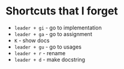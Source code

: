 Shortcuts that I forget
=======================

* `leader + gi` - go to implementation
* `leader + ga` - go to assignment
* `K` - show docs
* `leader + gu` - go to usages
* `leader + r` - rename
* `leader + d` - make docstring
